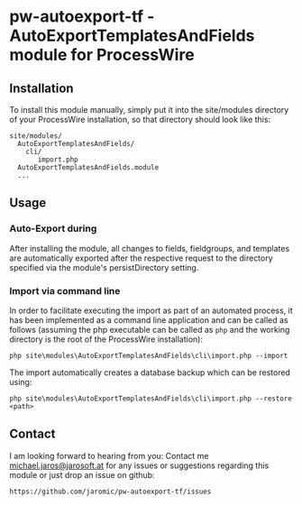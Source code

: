 # pw-autoexport-tf - AutoExportTemplatesAndFields module for ProcessWire
## Installation

To install this module manually, simply put it into the site/modules directory
of your ProcessWire installation, so that directory should look like this:

    site/modules/
      AutoExportTemplatesAndFields/
        cli/
           import.php
      AutoExportTemplatesAndFields.module
      ...

## Usage
### Auto-Export during 

After installing the module, all changes to fields, fieldgroups, and templates
are automatically exported after the respective request to the directory
specified via the module's persistDirectory setting.

### Import via command line

In order to facilitate executing the import as part of an automated process, it
has been implemented as a command line application and can be called as
follows (assuming the php executable can be called as `php` and the working
directory is the root of the ProcessWire installation):

    php site\modules\AutoExportTemplatesAndFields\cli\import.php --import

The import automatically creates a database backup which can be restored using:

    php site\modules\AutoExportTemplatesAndFields\cli\import.php --restore <path>

## Contact

I am looking forward to hearing from you: Contact me
<michael.jaros@jarosoft.at> for any issues or suggestions regarding this module
or just drop an issue on github: 

    https://github.com/jaromic/pw-autoexport-tf/issues
